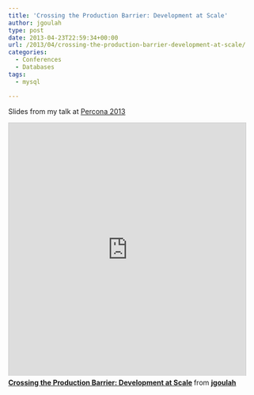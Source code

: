 ```yaml
---
title: 'Crossing the Production Barrier: Development at Scale'
author: jgoulah
type: post
date: 2013-04-23T22:59:34+00:00
url: /2013/04/crossing-the-production-barrier-development-at-scale/
categories:
  - Conferences
  - Databases
tags:
  - mysql

---
```

Slides from my talk at <a href="http://www.percona.com/live/mysql-conference-2013/home" title="percona 2013" target="_blank">Percona 2013</a>

 <iframe src="http://www.slideshare.net/slideshow/embed_code/19814108" width="479" height="511" frameborder="0" marginwidth="0" marginheight="0" scrolling="no" style="border:1px solid #CCC;border-width:1px 1px 0;margin-bottom:5px" allowfullscreen webkitallowfullscreen mozallowfullscreen></iframe> 

<div style="margin-bottom:5px">
  <strong> <a href="http://www.slideshare.net/jgoulah/crossing-the-production-barrier-development-at-scale" title="Crossing the Production Barrier: Development at Scale" target="_blank">Crossing the Production Barrier: Development at Scale</a> </strong> from <strong><a href="http://www.slideshare.net/jgoulah" target="_blank">jgoulah</a></strong>
</div>
